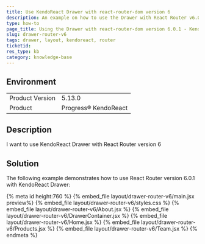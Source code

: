 ```yaml
---
title: Use KendoReact Drawer with react-router-dom version 6
description: An example on how to use the Drawer with React Router v6.0.1
type: how-to
page_title: Using the Drawer with react-router-dom version 6.0.1 - KendoReact Drawer
slug: drawer-router-v6
tags: drawer, layout, kendoreact, router
ticketid: 
res_type: kb
category: knowledge-base
---
```


## Environment

<table>
	<tbody>
		<tr>
			<td>Product Version</td>
			<td>5.13.0</td>
		</tr>
		<tr>
			<td>Product</td>
			<td>Progress® KendoReact</td>
		</tr>
	</tbody>
</table>

## Description
I want to use KendoReact Drawer with React Router version 6
 
## Solution
The following example demonstrates how to use React Router version 6.0.1 with KendoReact Drawer:

{% meta id height:760 %}
{% embed_file layout/drawer-router-v6/main.jsx preview%}
{% embed_file layout/drawer-router-v6/styles.css %}
{% embed_file layout/drawer-router-v6/About.jsx %}
{% embed_file layout/drawer-router-v6/DrawerContainer.jsx %}
{% embed_file layout/drawer-router-v6/Home.jsx %} 
{% embed_file layout/drawer-router-v6/Products.jsx %}
{% embed_file layout/drawer-router-v6/Team.jsx %}
{% endmeta %}

